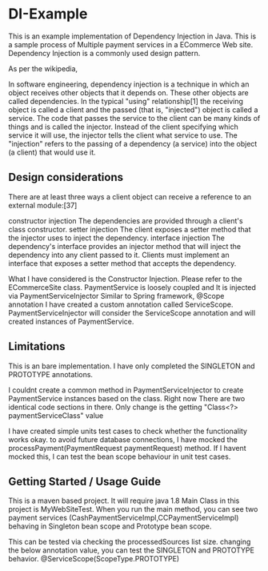 # DI-Example
This is an example implementation of Dependency Injection in Java. This is a sample process of Multiple payment services in a ECommerce Web site. Dependency Injection is a commonly used design pattern. 

As per the wikipedia,

In software engineering, dependency injection is a technique in which an object receives other objects that it depends on. These other objects are called dependencies. In the typical "using" relationship[1] the receiving object is called a client and the passed (that is, "injected") object is called a service. The code that passes the service to the client can be many kinds of things and is called the injector. Instead of the client specifying which service it will use, the injector tells the client what service to use. The "injection" refers to the passing of a dependency (a service) into the object (a client) that would use it.


## Design considerations
There are at least three ways a client object can receive a reference to an external module:[37]

constructor injection
  The dependencies are provided through a client's class constructor.
setter injection
  The client exposes a setter method that the injector uses to inject the dependency.
interface injection
  The dependency's interface provides an injector method that will inject the dependency into any client passed to it. Clients must      implement an interface that exposes a setter method that accepts the dependency.

What I have considered is the Constructor Injection.  Please refer to the ECommerceSite class. PaymentService is loosely coupled and It is injected via PaymentServiceInjector
Similar to Spring framework, @Scope annotation I have created a custom annotation called ServiceScope. PaymentServiceInjector will consider the ServiceScope annotation and will created instances of PaymentService.

## Limitations
This is an bare implementation. I have only completed the SINGLETON and PROTOTYPE annotations. 

I couldnt create a common method in PaymentServiceInjector to create PaymentService instances based on the class. Right now There are two identical code sections in there. Only change is the getting "Class<?> paymentServiceClass" value 

I have created simple units test cases to check whether the functionality works okay. to avoid future database connections, I have mocked the processPayment(PaymentRequest paymentRequest) method. If I havent mocked this, I can test the bean scope behaviour in unit test cases.


## Getting Started / Usage Guide

This is a maven based project. It will require java 1.8
Main Class in this project is MyWebSiteTest. When you run the main method, you can see two payment services (CashPaymentServiceImpl,CCPaymentServiceImpl) behaving in Singleton bean scope and Prototype bean scope. 

This can be tested via checking the processedSources list size. changing the below annotation value, you can test the SINGLETON and PROTOTYPE behavior.
@ServiceScope(ScopeType.PROTOTYPE)
